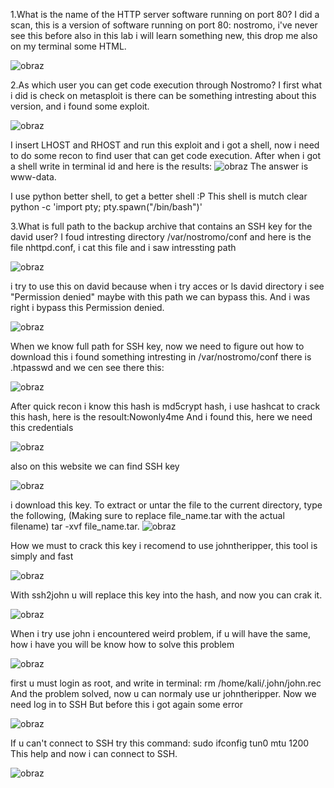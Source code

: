 1.What is the name of the HTTP server software running on port 80?
I did a scan, this is a version of software running on port 80: nostromo, i've never see this before also in this lab i will learn something new, this drop me also on my terminal some HTML.

![obraz](https://github.com/Anogota/Traverxec/assets/143951834/ee54967a-c58d-40e8-9b08-f027872b51c0)

2.As which user you can get code execution through Nostromo?
I first what i did is check on metasploit is there can be something intresting about this version, and i found some exploit.

![obraz](https://github.com/Anogota/Traverxec/assets/143951834/db3f89d3-31b7-46ba-a6c7-62fd1ff95860)

I insert LHOST and RHOST and run this exploit and i got a shell, now i need to do some recon to find user that can get code execution. After when i got a shell write in terminal id and here is the results:
![obraz](https://github.com/Anogota/Traverxec/assets/143951834/45b8473b-7796-4f16-b939-63d6ac612b07)
The answer is www-data.

I use python better shell, to get a better shell :P This shell is mutch clear
python -c 'import pty; pty.spawn("/bin/bash")'

3.What is full path to the backup archive that contains an SSH key for the david user?
I foud intresting directory /var/nostromo/conf and here is the file nhttpd.conf, i cat this file and i saw intressting path 

![obraz](https://github.com/Anogota/Traverxec/assets/143951834/f8313a2a-9096-4776-80f7-c8a577c3f59c)

i try to use this on david because when i try acces or ls david directory i see "Permission denied" maybe with this path we can bypass this. And i was right i bypass this Permission denied.

![obraz](https://github.com/Anogota/Traverxec/assets/143951834/5bc89aa7-bc0c-404d-891d-05ec52cdf840)

When we know full path for SSH key, now we need to figure out how to download this i found something intresting in /var/nostromo/conf there is .htpasswd and we cen see there this:

![obraz](https://github.com/Anogota/Traverxec/assets/143951834/ed0c8af2-b734-439d-b714-00c9466464fe)

After quick recon i know this hash is md5crypt hash, i use hashcat to crack this hash, here is the resoult:Nowonly4me
And i found this, here we need this credentials

![obraz](https://github.com/Anogota/Traverxec/assets/143951834/dfb12c91-83ff-40b1-b97c-1fb4124f0171)

also on this website we can find SSH key

![obraz](https://github.com/Anogota/Traverxec/assets/143951834/9c968a47-04f1-43e7-b7a1-ebf2326f777b)

i download this key.
To extract or untar the file to the current directory, type the following, (Making sure to replace file_name.tar with the actual filename) tar -xvf file_name.tar.
![obraz](https://github.com/Anogota/Traverxec/assets/143951834/e4b38713-899e-4c39-813a-e90079de2d02)

How we must to crack this key i recomend to use johntheripper, this tool is simply and fast

![obraz](https://github.com/Anogota/Traverxec/assets/143951834/2057e5b6-cbee-46b0-ab23-f94b151f3f7f)

With ssh2john u will replace this key into the hash, and now you can crak it.

![obraz](https://github.com/Anogota/Traverxec/assets/143951834/e8be65bf-4af9-4543-8b82-20898d11dd1d)

When i try use john i encountered weird problem, if u will have the same, how i have you will be know how to solve this problem

![obraz](https://github.com/Anogota/Traverxec/assets/143951834/2c02968f-efc6-4180-b539-b25741d05568)

first u must login as root, and write in terminal: rm /home/kali/.john/john.rec  And the problem solved, now u can normaly use ur johntheripper.
Now we need log in to SSH
But before this i got again some error

![obraz](https://github.com/Anogota/Traverxec/assets/143951834/ff3f5260-0864-491d-8a98-4ef24bf87d60)

If u can't connect to SSH try this command: sudo ifconfig tun0 mtu 1200  This help and now i can connect to SSH.

![obraz](https://github.com/Anogota/Traverxec/assets/143951834/17257760-051b-4911-b5d2-206884ca0171)

